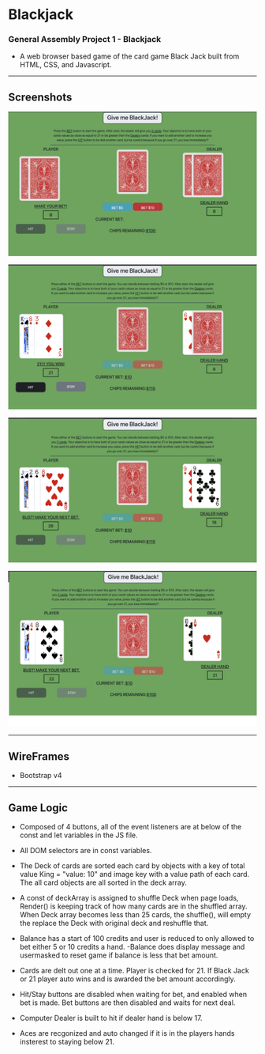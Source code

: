 # Blackjack
 ### General Assembly Project 1 - Blackjack

- A web browser based game of the card game Black Jack built from HTML, CSS, and Javascript.

---
## Screenshots

![alt text](https://github.com/killerwhiteshark/blackjack/blob/master/gameScreenShots/titleScreenshot.png?raw=true "Title Screen")

![alt text](https://github.com/killerwhiteshark/blackjack/blob/master/gameScreenShots/playerWin.png?raw=true "Player wins!")

![alt text](https://github.com/killerwhiteshark/blackjack/blob/master/gameScreenShots/playerTurn.png?raw=true "Player in turn")

![alt text](https://github.com/killerwhiteshark/blackjack/blob/master/gameScreenShots/dealerWin.png?raw=true "Player busts, Dealer wins!")

---- 
## WireFrames

- Bootstrap v4

---

## Game Logic

- Composed of 4 buttons, all of the event listeners are at below of the const and let variables in the JS file. 
- All DOM selectors are in const variables.

- The Deck of cards are sorted each card by objects with a key of total value King = "value: 10" and image key with a value path of each card.
 The all card objects are all sorted in the deck array. 
 - A const of deckArray is assigned to shuffle Deck when page loads, Render() is keeping track of how many cards are in the shuffled array. When Deck array becomes less than 25 cards, the shuffle(), will empty the replace the Deck with original deck and reshuffle that. 

- Balance has a start of 100 credits and user is reduced to only allowed to bet either 5 or 10 credits a hand. 
-Balance does display message and usermasked to reset game if balance is less that bet amount.

- Cards are delt out one at a time. Player is checked for 21. If Black Jack or 21 player auto wins and is awarded the bet amount accordingly. 

- Hit/Stay buttons are disabled when waiting for bet, and enabled when bet is made. Bet buttons are then disabled and waits for next deal. 

- Computer Dealer is built to hit if dealer hand is below 17. 

- Aces are recgonized and auto changed if it is in the players hands insterest to staying below 21. 